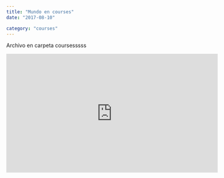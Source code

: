 ```yaml
---
title: "Mundo en courses"
date: "2017-08-10"

category: "courses"
---
```


Archivo en carpeta coursesssss

<iframe width="560" height="315" src="https://www.youtube.com/embed/4n0xNbfJLR8" frameborder="0" allowfullscreen></iframe>